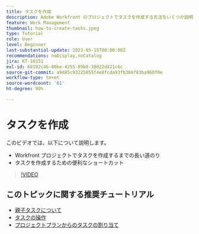 ```yaml
---
title: タスクを作成
description: Adobe Workfront のプロジェクトでタスクを作成する方法をいくつか説明します。
feature: Work Management
thumbnail: how-to-create-tasks.jpeg
type: Tutorial
role: User
level: Beginner
last-substantial-update: 2023-05-15T00:00:00Z
recommendations: noDisplay,noCatalog
jira: KT-10151
exl-id: 68102c46-80be-4255-89b8-38022d421c6c
source-git-commit: a9d85c93225055f4e8fcda93fb366f83ba960f0e
workflow-type: tm+mt
source-wordcount: '61'
ht-degree: 90%

---
```


# タスクを作成

このビデオでは、以下について説明します。

* Workfront プロジェクトでタスクを作成するまでの長い道のり
* タスクを作成するための便利なショートカット

>[!VIDEO](https://video.tv.adobe.com/v/3419372/?quality=12&learn=on)

## このトピックに関する推奨チュートリアル

* [親子タスクについて](https://experienceleague.adobe.com/en/docs/workfront-learn/tutorials-workfront/manage-work/tasks/understand-parent-child-tasks)
* [タスクの操作](https://experienceleague.adobe.com/en/docs/workfront-learn/tutorials-workfront/manage-work/tasks/work-with-tasks)
* [プロジェクトプランからのタスクの割り当て](https://experienceleague.adobe.com/en/docs/workfront-learn/tutorials-workfront/manage-work/tasks/assign-tasks-from-the-project-plan)
